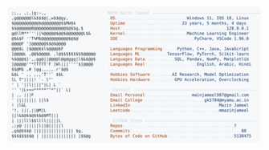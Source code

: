 <picture>
  <source srcset="https://raw.githubusercontent.com/mmazinjameel/mmazinjameel/main/dark_mode.svg?v=1744159719" media="(prefers-color-scheme: dark)">
  <img src="https://raw.githubusercontent.com/mmazinjameel/mmazinjameel/main/light_mode.svg?v=1744159719">
</picture>
